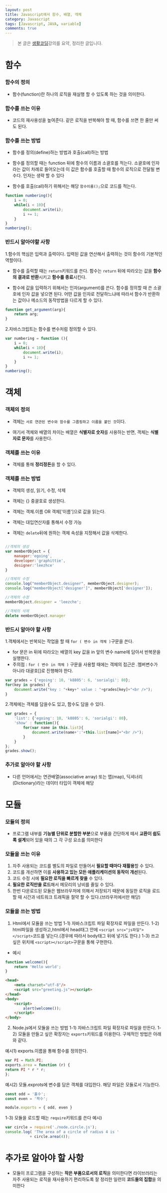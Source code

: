 ```yaml
---
layout: post
title: Javascript에서 함수, 배열, 객체
category: Javascript
tags: [Javascript, JAVA, variable]
comments: true
---
```


> 본 글은 [생활코딩](https://opentutorials.org/course/743/4724)강의를 요약, 정리한 글입니다.  


# 함수

### 함수의 정의

- 함수(function)란 하나의 로직을 재실행 할 수 있도록 하는 것을 의미한다.

### 함수를 쓰는 이유

- 코드의 재사용성을 높여준다. 같은 로직을 반복해야 할 때, 함수를 쓰면 한 줄만 써도 된다.

### 함수를 쓰는 방법

- 함수를 정의(define)하는 방법과 호출(call)하는 방법

- 함수를 정의할 때는 function 뒤에 함수의 이름과 소괄호를 적는다. 소괄호에 인자라는 값이 차례로 들어오는데 이 값은 함수를 호출할 때 함수의 로직으로 전달될 변수다. 인자는 생략 할 수 있다

- 함수를 호출(call)하기 위해서는 해당 `함수이름();`으로 코드를 적는다.

```javascript
function numbering(){
    i = 0;
    while(i < 10){
        document.write(i);
        i += 1;
    }   
}
numbering();
```


### 반드시 알아야할 사항

1.함수의 핵심은 입력과 출력이다. 입력된 값을 연산해서 출력하는 것이 함수의 기본적인 역할이다. 

- 함수를 출력할 때는 `return`키워드를 쓴다. 함수는 `return` 뒤에 따라오는 값을 **함수의 결과로 반환**시키고 **함수를 종료**시킨다.

- 함수에 값을 입력하기 위해서는 인자(argument)를 쓴다. 함수를 정의할 때 쓴 소괄호에 인자 값을 넣으면 된다. 어떤 값을 인자로 전달하느냐에 따라서 함수가 반환하는 값이나 메소드의 동작방법을 다르게 할 수 있다.

```javascript
function get_argument(arg){
    return arg;
}
```

2.자바스크립트는 함수를 변수처럼 정의할 수 있다.

```javascript
var numbering = function (){
    i = 0;
    while(i < 10){
        document.write(i);
        i += 1;
    }   
}
numbering();
```



# 객체

### 객체의 정의

- 객체는 `서로 연관된 변수와 함수를 그룹핑하고 이름을 붙인 것`이다.

- 여기서 객체와 배열의 차이는 배열은 **식별자로 숫자**를 사용하는 반면, 객체는 **식별자로 문자**를 사용한다.

### 객체를 쓰는 이유

- 객체를 통해 **정리정돈**을 할 수 있다.

### 객체를 쓰는 방법

- 객체의 생성, 읽기, 수정, 삭제

- 객체는 {} 중괄호로 생성한다.
- 객체는 객체.이름 OR 객체['이름']으로 값을 읽는다.
- 객체는 대입연산자를 통해서 수정 가능
- 객체는 `delete`뒤에 원하는 객체 속성을 지정해서 값을 삭제한다.

```javascript

//객체의 생성
var memberObject = {
    manager:'egoing',
    developer:'graphittie', 
    designer:'leezhce'
}

//객체의 수정
console.log("memberObject.designer", memberObject.designer);
console.log("memberObject['designer']", memberObject['designer']);

//객체의 수정
memberObject.designer = 'leezche';

//객체의 삭제
delete memberObject.manager
```

### 반드시 알아야 할 사항

1.객체에서는 반복되는 작업을 할 때 `for ( 변수 in 객체 )`구문을 쓴다.
- for 문은 in 뒤에 따라오는 배열의 key 값을 in 앞의 변수 name에 담아서 반복문을 실행한다. 
- 주의점 : `for ( 변수 in 객체 )` 구문을 사용할 때에는 객체의 접근은 .멤버변수가 아니라 대괄호[]로 진행해야 한다.
```javascript
var grades = {'egoing': 10, 'k8805': 6, 'sorialgi': 80};
for(key in grades) {
    document.write("key : "+key+" value : "+grades[key]+"<br />");
}
```

2.객체에는 객체를 담을수도 있고, 함수도 담을 수 있다. 
```javascript
var grades = {
    'list': {'egoing': 10, 'k8805': 6, 'sorialgi': 80},
    'show' : function(){
        for(var name in this.list){
            document.write(name+':'+this.list[name]+"<br />");
        }
    }
};
grades.show();
```

### 추가로 알아야 할 사항

- 다른 언어에서는 연관배열(associative array) 또는 맵(map), 딕셔너리(Dictionary)라는 데이터 타입이 객체에 해당

# 모듈

### 모듈의 정의

- 프로그램 내부를 **기능별 단위로 분할한 부분**으로 부품을 간단하게 떼서 **교환이 쉽도록 설계**되어 있을 때의 그 각 구성 요소를 의미한다

### 모듈을 쓰는 이유

1. 자주 사용되는 코드를 별도의 파일로 만들어서 **필요할 때마다 재활용**할 수 있다.
2. 코드를 개선하면 이를 **사용하고 있는 모든 애플리케이션의 동작이 개선**된다.
3. 코드 수정 시에 **필요한 로직을 빠르게 찾을** 수 있다.
4. **필요한 로직만을 로드**해서 메모리의 낭비를 줄일 수 있다.
5. 한번 다운로드된 모듈은 웹브라우저에 의해서 저장되기 때문에 동일한 로직을 로드 할 때 시간과 네트워크 트래픽을 절약 할 수 있다.(브라우저에서만 해당)

### 모듈을 쓰는 방법

1. Html에서 모듈을 쓰는 방법
1-1) 자바스크립트 파일 확장자로 파일을 만든다.
1-2) html파일을 생성하고,html에서 head태그 안에 `<script src="js파일"></script>`코드를 넣는다.(경우에 따라서 body태그 뒤에 넣기도 한다.)
1-3) 쓰고싶은 위치에 `<script></script>`구문을 통해 구현한다.

- 예시
```javascript
function welcome(){
    return 'Hello world';
}
```
```html
<head>
    <meta charset="utf-8"/>
    <script src="greeting.js"></script>
</head>
<body>
    <script>
        alert(welcome());
    </script>
</body>
```

2. Node.js에서 모듈을 쓰는 방법
1-1) 자바스크립트 파일 확장자로 파일을 만든다.
1-2) 모듈을 만들고 싶은 확장자는 `exports`키워드를 이용한다. 구체적인 방법은 아래와 같다.

예시1) exports.이름을 통해 함수를 정의한다.
```javascript
var PI = Math.PI;
exports.area = function (r) {
return PI * r * r;
};
```

예시2) 모듈.exprots에 변수를 담은 객체를 대입한다. 해당 파일은 모듈로서 기능한다.
```javascript
const odd = '홀수';
const even = '짝수';

module.exports = { odd, even }
```

1-3) 모듈을 로드할 때는 `require`키워드를 쓴다
예시)
```javascript
var circle = require('./node.circle.js');
console.log( 'The area of a circle of radius 4 is '
           + circle.area(4));
```

# 추가로 알아야 할 사항

- 모듈이 프로그램을 구성하는 **작은 부품으로서의 로직**을 의미한다면 라이브러리는 자주 사용되는 로직을 재사용하기 편리하도록 잘 정리한 일련의 **코드들의 집합**을 의미한다